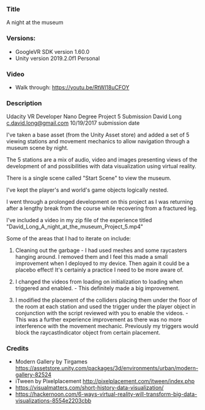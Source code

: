 ### Title
A night at the museum

### Versions:
- GoogleVR SDK version 1.60.0
- Unity version 2019.2.0f1 Personal

### Video
- Walk through:     https://youtu.be/RtWl18uCFOY

### Description
Udacity VR Developer Nano Degree Project 5 Submission
David Long
c.david.long@gmail.com
10/19/2017 submission date

I've taken a base asset (from the Unity Asset store) and added a set of 5 viewing stations and movement mechanics to allow navigation through a museum scene by night.

The 5 stations are a mix of audio, video and images presenting views of the development of and possibilities with data visualization using virtual reality.

There is a single scene called "Start Scene" to view the  museum.

I've kept the player's and world's game objects logically nested.

I went through a prolonged development on this project as I was returning after a lengthy break from the course while recovering from a fractured leg.

I've included a video in my zip file of the experience titled "David_Long_A_night_at_the_museum_Project_5.mp4"

Some of the areas that I had to iterate on include:

1. Cleaning out the garbage - I had used  meshes and some raycasters hanging around. I removed them and I feel this made a small improvement when I deployed to my device. Then again it could be a placebo effect! It's certainly a practice I need to be more aware of.

2. I changed the videos from loading on initialization to loading when triggered and enabled. - This definitely made a big improvement.

3. I modified the placement of the colliders placing them under the floor of the room at each station and used the trigger under the player object in conjunction with the script reviewed with you to enable the videos. - This was a further experience improvement as there was no more interference with the movement mechanic. Previously my triggers would block the raycastIndicator object from certain placement.

### Credits
- Modern Gallery by Tirgames https://assetstore.unity.com/packages/3d/environments/urban/modern-gallery-82524
- iTween by Pixelplacement http://pixelplacement.com/itween/index.php
- https://visualmatters.com/short-history-data-visualization/
- https://hackernoon.com/6-ways-virtual-reality-will-transform-big-data-visualizations-8554e2203cbb
